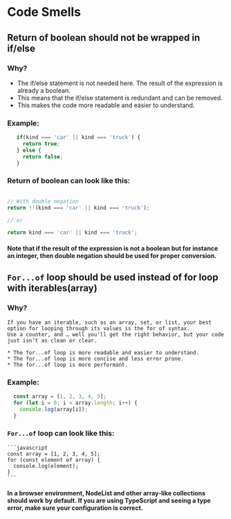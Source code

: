 # Code Smells

## Return of boolean should not be wrapped in if/else

 ### Why?
  * The if/else statement is not needed here. The result of the expression is already a boolean.
  * This means that the if/else statement is redundant and can be removed.
  * This makes the code more readable and easier to understand.

 ### Example:

```javascript
   if(kind === 'car' || kind === 'truck') {
     return true;
   } else {
     return false;
   }
```

 ### Return of boolean can look like this:
  
  ```javascript

  // With double negation
  return !!(kind === 'car' || kind === 'truck');

  // or

  return kind === 'car' || kind === 'truck';
  ```

#### Note that if the result of the expression is not a boolean but for instance an integer, then double negation should be used for proper conversion.

## ``For...of`` loop should be used instead of for loop with iterables(array)

  ### Why?
    If you have an iterable, such as an array, set, or list, your best option for looping through its values is the for of syntax. 
    Use a counter, and …​ well you’ll get the right behavior, but your code just isn’t as clean or clear.

    * The for...of loop is more readable and easier to understand.
    * The for...of loop is more concise and less error prone.
    * The for...of loop is more performant.
  
  ### Example:
  
  ```javascript
    const array = [1, 2, 3, 4, 5];
    for (let i = 0; i < array.length; i++) {
      console.log(array[i]);
    }
  ```
  
  ### `For...of` loop can look like this:

    ```javascript
    const array = [1, 2, 3, 4, 5];
    for (const element of array) {
      console.log(element);
    }
    ```

  
#### In a browser environment, NodeList and other array-like collections should work by default. If you are using TypeScript and seeing a type error, make sure your configuration is correct.   